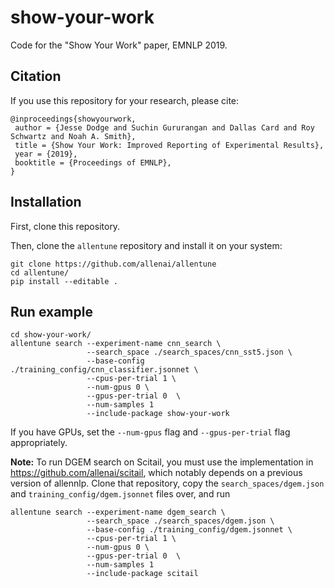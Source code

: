 # show-your-work
Code for the "Show Your Work" paper, EMNLP 2019.

## Citation
If you use this repository for your research, please cite:

```
@inproceedings{showyourwork,
 author = {Jesse Dodge and Suchin Gururangan and Dallas Card and Roy Schwartz and Noah A. Smith},
 title = {Show Your Work: Improved Reporting of Experimental Results},
 year = {2019},
 booktitle = {Proceedings of EMNLP},
}
```

## Installation

First, clone this repository.

Then, clone the ``allentune`` repository and install it on your system:

```
git clone https://github.com/allenai/allentune
cd allentune/
pip install --editable .
```


## Run example

```
cd show-your-work/
allentune search --experiment-name cnn_search \
                 --search_space ./search_spaces/cnn_sst5.json \
                 --base-config ./training_config/cnn_classifier.jsonnet \
                 --cpus-per-trial 1 \
                 --num-gpus 0 \
                 --gpus-per-trial 0  \
                 --num-samples 1
                 --include-package show-your-work
```

If you have GPUs, set the `--num-gpus` flag and `--gpus-per-trial` flag appropriately.


**Note:** To run DGEM search on Scitail, you must use the implementation in https://github.com/allenai/scitail, which notably depends on a previous
version of allennlp. Clone that repository, copy the `search_spaces/dgem.json` and `training_config/dgem.jsonnet` files over, and run

```
allentune search --experiment-name dgem_search \
                 --search_space ./search_spaces/dgem.json \
                 --base-config ./training_config/dgem.jsonnet \
                 --cpus-per-trial 1 \
                 --num-gpus 0 \
                 --gpus-per-trial 0  \
                 --num-samples 1
                 --include-package scitail
```
